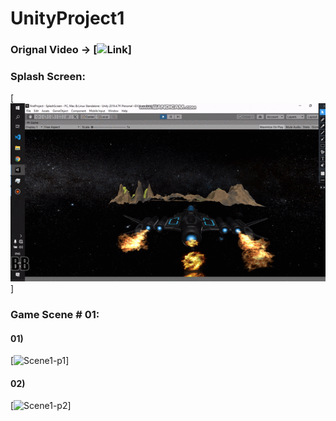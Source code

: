 # UnityProject1

### Orignal Video -> [![Link]()]

### Splash Screen:
[![Splash Screen](https://raw.githubusercontent.com/ARSSHEIKH/UnityProject1/master/unityproject-part0.gif)]

### Game Scene # 01:
#### 01)
[![Scene1-p1](https://raw.githubusercontent.com/ARSSHEIKH/UnityProject1/master/unityproject-part1.gif)]
#### 02)
[![Scene1-p2](https://raw.githubusercontent.com/ARSSHEIKH/UnityProject1/master/unityproject-part2.gif)]
